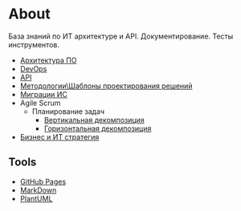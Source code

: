 # About

База знаний по ИТ архитектуре и API. Документирование. Тесты инструментов.

* [Архитектура ПО](arch/arch.md)
* [DevOps](devops.md)
* [API](api/api.md)
* [Методологии\Шаблоны проектирования решений](arch/patterns.md)
* [Миграции ИС](migration.md)
* Agile Scrum
  * Планирование задач
    * [Вертикальная декомпозиция](https://habr.com/ru/company/sportmaster_lab/blog/515910/)
    * [Горизонтальная декомпозиция](https://habr.com/ru/company/sportmaster_lab/blog/677970/)
* [Бизнес и ИТ стратегия](strategy.md)

## Tools

- [GitHub Pages](technology/jekyll.md)
- [MarkDown](markdown.md)
- [PlantUML](plantuml.md)
